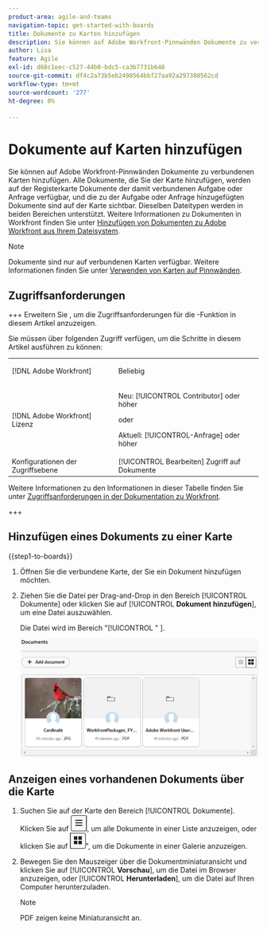 ```yaml
---
product-area: agile-and-teams
navigation-topic: get-started-with-boards
title: Dokumente zu Karten hinzufügen
description: Sie können auf Adobe Workfront-Pinnwänden Dokumente zu verbundenen Karten hinzufügen.
author: Lisa
feature: Agile
exl-id: d68c1eec-c527-44b0-bdc5-ca3b7731b648
source-git-commit: df4c2a73b5eb2498564bbf27aa92a297388562cd
workflow-type: tm+mt
source-wordcount: '277'
ht-degree: 0%

---
```


# Dokumente auf Karten hinzufügen

Sie können auf Adobe Workfront-Pinnwänden Dokumente zu verbundenen Karten hinzufügen. Alle Dokumente, die Sie der Karte hinzufügen, werden auf der Registerkarte Dokumente der damit verbundenen Aufgabe oder Anfrage verfügbar, und die zu der Aufgabe oder Anfrage hinzugefügten Dokumente sind auf der Karte sichtbar. Dieselben Dateitypen werden in beiden Bereichen unterstützt. Weitere Informationen zu Dokumenten in Workfront finden Sie unter [Hinzufügen von Dokumenten zu Adobe Workfront aus Ihrem Dateisystem](/help/quicksilver/documents/adding-documents-to-workfront/add-documents-from-file-system.md).

>[!NOTE]
>
>Dokumente sind nur auf verbundenen Karten verfügbar. Weitere Informationen finden Sie unter [Verwenden von Karten auf Pinnwänden](/help/quicksilver/agile/get-started-with-boards/connected-cards.md).

## Zugriffsanforderungen

+++ Erweitern Sie , um die Zugriffsanforderungen für die -Funktion in diesem Artikel anzuzeigen.

Sie müssen über folgenden Zugriff verfügen, um die Schritte in diesem Artikel ausführen zu können:

<table style="table-layout:auto"> 
 <col> 
 <col> 
 <tbody> 
  <tr> 
   <td role="rowheader">[!DNL Adobe Workfront]</td> 
   <td> <p>Beliebig</p> </td> 
  </tr> 
  <tr> 
   <td role="rowheader">[!DNL Adobe Workfront] Lizenz</td> 
   <td> 
   <p>Neu: [!UICONTROL Contributor] oder höher</p> 
   <p>oder</p>
   <p>Aktuell: [!UICONTROL-Anfrage] oder höher</p>
   </td> 
  </tr> 
   <tr>
   <td role="rowheader">Konfigurationen der Zugriffsebene</td>
   <td>[!UICONTROL Bearbeiten] Zugriff auf Dokumente</td>
  </tr>
 </tbody> 
</table>

Weitere Informationen zu den Informationen in dieser Tabelle finden Sie unter [Zugriffsanforderungen in der Dokumentation zu Workfront](/help/quicksilver/administration-and-setup/add-users/access-levels-and-object-permissions/access-level-requirements-in-documentation.md).

+++

## Hinzufügen eines Dokuments zu einer Karte

{{step1-to-boards}}

1. Öffnen Sie die verbundene Karte, der Sie ein Dokument hinzufügen möchten.
1. Ziehen Sie die Datei per Drag-and-Drop in den Bereich [!UICONTROL Dokumente] oder klicken Sie auf [!UICONTROL **Dokument hinzufügen**], um eine Datei auszuwählen.

   Die Datei wird im Bereich &quot;[!UICONTROL &quot; ].

   ![Dokumente zur Karte hinzugefügt](assets/add-document-to-card.png)

## Anzeigen eines vorhandenen Dokuments über die Karte

1. Suchen Sie auf der Karte den Bereich [!UICONTROL Dokumente]. Klicken Sie auf ![Symbol „Liste](assets/docs-list-icon.png), um alle Dokumente in einer Liste anzuzeigen, oder klicken Sie auf ![Symbol &quot;](assets/docs-gallery-icon.png)&quot;, um die Dokumente in einer Galerie anzuzeigen.
1. Bewegen Sie den Mauszeiger über die Dokumentminiaturansicht und klicken Sie auf [!UICONTROL **Vorschau**], um die Datei im Browser anzuzeigen, oder [!UICONTROL **Herunterladen**], um die Datei auf Ihren Computer herunterzuladen.

   >[!NOTE]
   >
   >PDF zeigen keine Miniaturansicht an.
